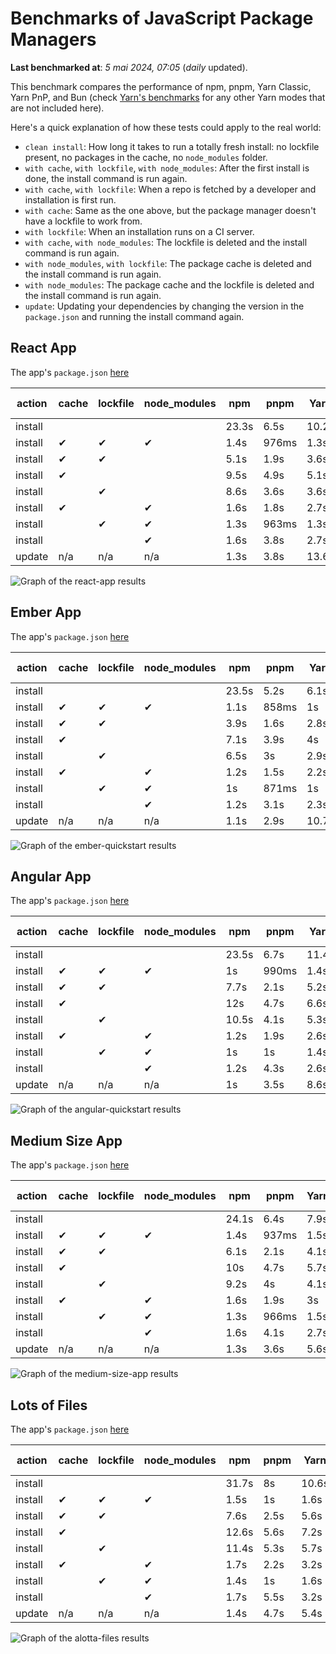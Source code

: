 # Benchmarks of JavaScript Package Managers

**Last benchmarked at**: _5 mai 2024, 07:05_ (_daily_ updated).

This benchmark compares the performance of npm, pnpm, Yarn Classic, Yarn PnP, and Bun (check [Yarn's benchmarks](https://yarnpkg.com/benchmarks) for any other Yarn modes that are not included here).

Here's a quick explanation of how these tests could apply to the real world:

- `clean install`: How long it takes to run a totally fresh install: no lockfile present, no packages in the cache, no `node_modules` folder.
- `with cache`, `with lockfile`, `with node_modules`: After the first install is done, the install command is run again.
- `with cache`, `with lockfile`: When a repo is fetched by a developer and installation is first run.
- `with cache`: Same as the one above, but the package manager doesn't have a lockfile to work from.
- `with lockfile`: When an installation runs on a CI server.
- `with cache`, `with node_modules`: The lockfile is deleted and the install command is run again.
- `with node_modules`, `with lockfile`: The package cache is deleted and the install command is run again.
- `with node_modules`: The package cache and the lockfile is deleted and the install command is run again.
- `update`: Updating your dependencies by changing the version in the `package.json` and running the install command again.

## React App

The app's `package.json` [here](./fixtures/react-app/package.json)

| action  | cache | lockfile | node_modules| npm | pnpm | Yarn | Yarn PnP | Bun |
| ---     | ---   | ---      | ---         | --- | ---  | ---  | ---      | --- |
| install |       |          |             | 23.3s | 6.5s | 10.2s | 2.7s | 1.6s |
| install | ✔     | ✔        | ✔           | 1.4s | 976ms | 1.3s | n/a | 34ms |
| install | ✔     | ✔        |             | 5.1s | 1.9s | 3.6s | 1s | 424ms |
| install | ✔     |          |             | 9.5s | 4.9s | 5.1s | 2.4s | 460ms |
| install |       | ✔        |             | 8.6s | 3.6s | 3.6s | 1s | 404ms |
| install | ✔     |          | ✔           | 1.6s | 1.8s | 2.7s | n/a | 49ms |
| install |       | ✔        | ✔           | 1.3s | 963ms | 1.3s | n/a | 32ms |
| install |       |          | ✔           | 1.6s | 3.8s | 2.7s | n/a | 47ms |
| update  | n/a | n/a | n/a | 1.3s | 3.8s | 13.6s | 3.3s | 33ms |

<img alt="Graph of the react-app results" src="results/img/react-app.svg" />

## Ember App

The app's `package.json` [here](./fixtures/ember-quickstart/package.json)

| action  | cache | lockfile | node_modules| npm | pnpm | Yarn | Yarn PnP | Bun |
| ---     | ---   | ---      | ---         | --- | ---  | ---  | ---      | --- |
| install |       |          |             | 23.5s | 5.2s | 6.1s | 2.3s | 1.9s |
| install | ✔     | ✔        | ✔           | 1.1s | 858ms | 1s | n/a | 28ms |
| install | ✔     | ✔        |             | 3.9s | 1.6s | 2.8s | 933ms | 336ms |
| install | ✔     |          |             | 7.1s | 3.9s | 4s | 2s | 372ms |
| install |       | ✔        |             | 6.5s | 3s | 2.9s | 935ms | 332ms |
| install | ✔     |          | ✔           | 1.2s | 1.5s | 2.2s | n/a | 38ms |
| install |       | ✔        | ✔           | 1s | 871ms | 1s | n/a | 25ms |
| install |       |          | ✔           | 1.2s | 3.1s | 2.3s | n/a | 38ms |
| update  | n/a | n/a | n/a | 1.1s | 2.9s | 10.7s | 3.6s | 27ms |

<img alt="Graph of the ember-quickstart results" src="results/img/ember-quickstart.svg" />

## Angular App

The app's `package.json` [here](./fixtures/angular-quickstart/package.json)

| action  | cache | lockfile | node_modules| npm | pnpm | Yarn | Yarn PnP | Bun |
| ---     | ---   | ---      | ---         | --- | ---  | ---  | ---      | --- |
| install |       |          |             | 23.5s | 6.7s | 11.4s | 2.9s | 1.9s |
| install | ✔     | ✔        | ✔           | 1s | 990ms | 1.4s | n/a | 26ms |
| install | ✔     | ✔        |             | 7.7s | 2.1s | 5.2s | 1.3s | 813ms |
| install | ✔     |          |             | 12s | 4.7s | 6.6s | 2.4s | 772ms |
| install |       | ✔        |             | 10.5s | 4.1s | 5.3s | 1.2s | 726ms |
| install | ✔     |          | ✔           | 1.2s | 1.9s | 2.6s | n/a | 40ms |
| install |       | ✔        | ✔           | 1s | 1s | 1.4s | n/a | 25ms |
| install |       |          | ✔           | 1.2s | 4.3s | 2.6s | n/a | 39ms |
| update  | n/a | n/a | n/a | 1s | 3.5s | 8.6s | 2.6s | 26ms |

<img alt="Graph of the angular-quickstart results" src="results/img/angular-quickstart.svg" />

## Medium Size App

The app's `package.json` [here](./fixtures/medium-size-app/package.json)

| action  | cache | lockfile | node_modules| npm | pnpm | Yarn | Yarn PnP | Bun |
| ---     | ---   | ---      | ---         | --- | ---  | ---  | ---      | --- |
| install |       |          |             | 24.1s | 6.4s | 7.9s | 3s | 1.3s |
| install | ✔     | ✔        | ✔           | 1.4s | 937ms | 1.5s | n/a | 30ms |
| install | ✔     | ✔        |             | 6.1s | 2.1s | 4.1s | 1.2s | 485ms |
| install | ✔     |          |             | 10s | 4.7s | 5.7s | 2.5s | 468ms |
| install |       | ✔        |             | 9.2s | 4s | 4.1s | 1.2s | 455ms |
| install | ✔     |          | ✔           | 1.6s | 1.9s | 3s | n/a | 45ms |
| install |       | ✔        | ✔           | 1.3s | 966ms | 1.5s | n/a | 29ms |
| install |       |          | ✔           | 1.6s | 4.1s | 2.7s | n/a | 41ms |
| update  | n/a | n/a | n/a | 1.3s | 3.6s | 5.6s | 2.4s | 38ms |

<img alt="Graph of the medium-size-app results" src="results/img/medium-size-app.svg" />

## Lots of Files

The app's `package.json` [here](./fixtures/alotta-files/package.json)

| action  | cache | lockfile | node_modules| npm | pnpm | Yarn | Yarn PnP | Bun |
| ---     | ---   | ---      | ---         | --- | ---  | ---  | ---      | --- |
| install |       |          |             | 31.7s | 8s | 10.6s | 3.5s | 2.1s |
| install | ✔     | ✔        | ✔           | 1.5s | 1s | 1.6s | n/a | 38ms |
| install | ✔     | ✔        |             | 7.6s | 2.5s | 5.6s | 1.4s | 670ms |
| install | ✔     |          |             | 12.6s | 5.6s | 7.2s | 2.9s | 687ms |
| install |       | ✔        |             | 11.4s | 5.3s | 5.7s | 1.4s | 658ms |
| install | ✔     |          | ✔           | 1.7s | 2.2s | 3.2s | n/a | 57ms |
| install |       | ✔        | ✔           | 1.4s | 1s | 1.6s | n/a | 36ms |
| install |       |          | ✔           | 1.7s | 5.5s | 3.2s | n/a | 54ms |
| update  | n/a | n/a | n/a | 1.4s | 4.7s | 5.4s | 2.9s | 86ms |

<img alt="Graph of the alotta-files results" src="results/img/alotta-files.svg" />